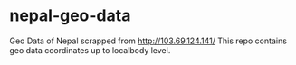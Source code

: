 # nepal-geo-data
Geo Data of Nepal scrapped from http://103.69.124.141/ 
This repo contains geo data coordinates up to localbody level. 